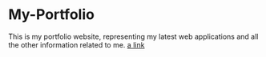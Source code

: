 # My-Portfolio
This is my portfolio website, representing my latest web applications and all the other information related to me.
[a link](https://niroshanwitharana.github.io/My-Portfolio/index.html)
